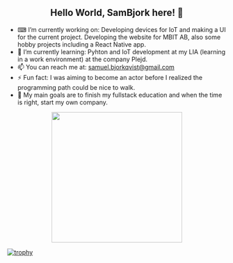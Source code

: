 <h2 align="center"> Hello World, SamBjork here! 👋 </h2>

- ⌨ I’m currently working on: Developing devices for IoT and making a UI for the current project. Developing the website for MBIT AB, also some hobby projects including a React Native app.
- 🌱 I’m currently learning: Pyhton and IoT development at my LIA (learning in a work environment) at the company Plejd.
- 📫 You can reach me at: samuel.bjorkqvist@gmail.com
- ⚡ Fun fact: I was aiming to become an actor before I realized the programming path could be nice to walk.
- 🥅 My main goals are to finish my fullstack education and when the time is right, start my own company. 

<p align="center">
  <img width="300" src="https://media.giphy.com/media/ZVik7pBtu9dNS/giphy.gif">
</p>

[![trophy](https://github-profile-trophy.vercel.app/?username=sambjork)](https://github.com/sambjork/github-profile-trophy)
